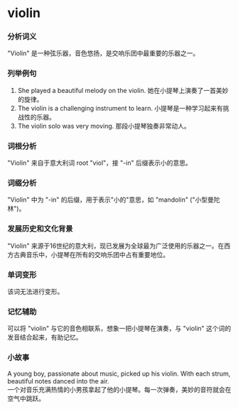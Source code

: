 # violin

### 分析词义

  

"Violin" 是一种弦乐器，音色悠扬，是交响乐团中最重要的乐器之一。

  

### 列举例句

  

1.  She played a beautiful melody on the violin. 她在小提琴上演奏了一首美妙的旋律。
2.  The violin is a challenging instrument to learn. 小提琴是一种学习起来有挑战性的乐器。
3.  The violin solo was very moving. 那段小提琴独奏非常动人。

  

### 词根分析

  

"Violin" 来自于意大利词 root "viol"，接 "-in" 后缀表示小的意思。

  

### 词缀分析

  

"Violin" 中为 "-in" 的后缀，用于表示"小的"意思，如 "mandolin" ("小型曼陀林")。

  

### 发展历史和文化背景

  

"Violin" 来源于16世纪的意大利，现已发展为全球最为广泛使用的乐器之一。在西方古典音乐中，小提琴在所有的交响乐团中占有重要地位。

  

### 单词变形

  

该词无法进行变形。

  

### 记忆辅助

  

可以将 "violin" 与它的音色相联系，想象一把小提琴在演奏，与 "violin" 这个词的发音结合起来，有助记忆。

  

### 小故事

  

A young boy, passionate about music, picked up his violin. With each strum, beautiful notes danced into the air.  
一个对音乐充满热情的小男孩拿起了他的小提琴。每一次弹奏，美妙的音符就会在空气中跳跃。
